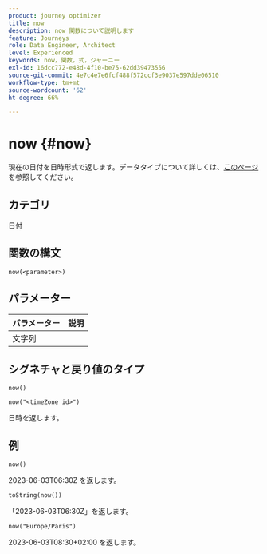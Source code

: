 ```yaml
---
product: journey optimizer
title: now
description: now 関数について説明します
feature: Journeys
role: Data Engineer, Architect
level: Experienced
keywords: now，関数，式，ジャーニー
exl-id: 16dcc772-e48d-4f10-be75-62dd39473556
source-git-commit: 4e7c4e7e6fcf488f572ccf3e9037e597dde06510
workflow-type: tm+mt
source-wordcount: '62'
ht-degree: 66%

---
```


# now {#now}

現在の日付を日時形式で返します。データタイプについて詳しくは、[このページ](../expression/data-types.md)を参照してください。

## カテゴリ

日付

## 関数の構文

`now(<parameter>)`

## パラメーター

| パラメーター | 説明 |
|--- |--- |
| 文字列 |  |

## シグネチャと戻り値のタイプ

`now()`

`now("<timeZone id>")`

日時を返します。

## 例

`now()`

2023-06-03T06:30Z を返します。

`toString(now())`

「2023-06-03T06:30Z」を返します。

`now("Europe/Paris")`

2023-06-03T08:30+02:00 を返します。
